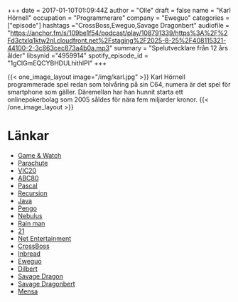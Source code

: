 +++
date = 2017-01-10T01:09:44Z
author = "Olle"
draft = false
name = "Karl Hörnell"
occupation = "Programmerare"
company = "Eweguo"
categories = ["episode"]
hashtags ="CrossBoss,Eweguo,Savage Dragonbert"
audiofile = "https://anchor.fm/s/109be1f54/podcast/play/108791339/https%3A%2F%2Fd3ctxlq1ktw2nl.cloudfront.net%2Fstaging%2F2025-8-25%2F408115321-44100-2-3c863cec873a4b0a.mp3"
summary = "Spelutvecklare från 12 års ålder"
libsynid ="4959914"
spotify_episode_id = "1gClGmEQCYBHDULhithIPI"
+++

{{< one_image_layout image="/img/karl.jpg" >}}
Karl Hörnell programmerade spel redan som tolvåring på sin C64, numera är
det spel för smartphone som gäller. Däremellan har han hunnit starta
ett onlinepokerbolag som 2005 såldes för nära fem miljarder kronor.
{{< /one_image_layout >}}

# Länkar
* [Game & Watch](https://www.youtube.com/watch?v=OwtavM8dxm4)
* [Parachute](https://www.youtube.com/watch?v=ZPrDFHMfdS8)
* [VIC20](https://www.youtube.com/watch?v=ecxADZwybfE)
* [ABC80](https://www.youtube.com/watch?v=Ny3rc7jgWE8)
* [Pascal](https://en.wikipedia.org/wiki/Pascal_(programming_language))
* [Recursion](https://en.wikipedia.org/wiki/Recursion)
* [Java](https://en.wikipedia.org/wiki/Java_(programming_language))
* [Pengo](https://www.youtube.com/watch?v=4Mw-XkalHUg)
* [Nebulus](https://www.youtube.com/watch?v=dkt-p1-pENA)
* [Rain man](https://www.youtube.com/watch?v=mlNwXuHUA8I)
* [21](https://www.youtube.com/watch?v=PsK1c9ZBpuw)
* [Net Entertainment](https://www.netent.com/en/)
* [CrossBoss](http://www.crossboss.com/)
* [Inbread](https://itunes.apple.com/us/app/inbread/id921375551?mt=8)
* [Eweguo](https://itunes.apple.com/us/artist/eweguo-ab/id305628259)
* [Dilbert](http://dilbert.com/)
* [Savage Dragon](https://en.wikipedia.org/wiki/Savage_Dragon)
* [Savage Dragonbert](http://www.javaonthebrain.com/artwork/dragonbert.html)
* [Mensa](https://www.mensa.se/)

